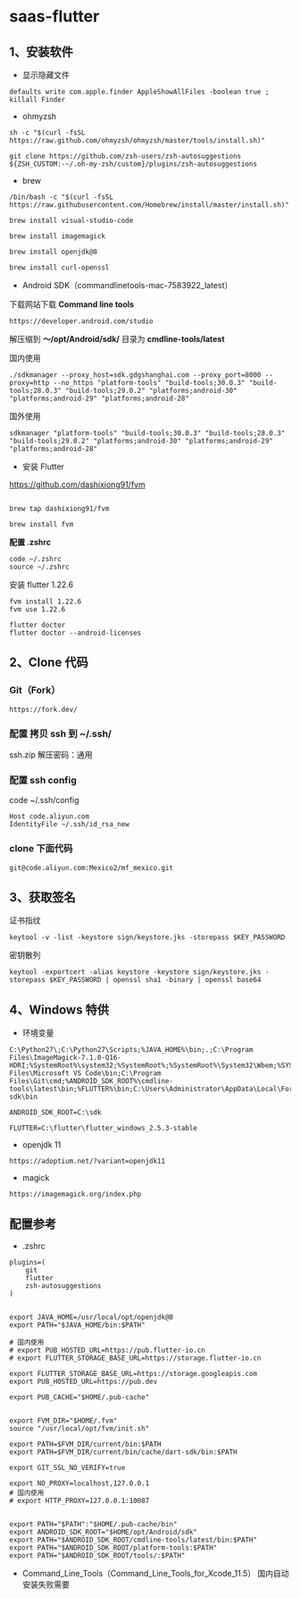 # saas-flutter

## 1、安装软件

- 显示隐藏文件
```
defaults write com.apple.finder AppleShowAllFiles -boolean true ; killall Finder
```

- ohmyzsh

```
sh -c "$(curl -fsSL https://raw.github.com/ohmyzsh/ohmyzsh/master/tools/install.sh)"

git clone https://github.com/zsh-users/zsh-autosuggestions ${ZSH_CUSTOM:-~/.oh-my-zsh/custom}/plugins/zsh-autosuggestions

```

- brew
```
/bin/bash -c "$(curl -fsSL https://raw.githubusercontent.com/Homebrew/install/master/install.sh)"

brew install visual-studio-code

brew install imagemagick

brew install openjdk@8

brew install curl-openssl
```

- Android SDK（commandlinetools-mac-7583922_latest）

下载网站下载 **Command line tools**
```
https://developer.android.com/studio 
```
解压缩到 **～/opt/Android/sdk/** 目录为 **cmdline-tools/latest**

国内使用

```
./sdkmanager --proxy_host=sdk.gdgshanghai.com --proxy_port=8000 --proxy=http --no_https "platform-tools" "build-tools;30.0.3" "build-tools;28.0.3" "build-tools;29.0.2" "platforms;android-30" "platforms;android-29" "platforms;android-28"
```

国外使用
```
sdkmanager "platform-tools" "build-tools;30.0.3" "build-tools;28.0.3" "build-tools;29.0.2" "platforms;android-30" "platforms;android-29" "platforms;android-28"
```

- 安装 Flutter

https://github.com/dashixiong91/fvm

```

brew tap dashixiong91/fvm

brew install fvm

```
**配置 .zshrc**
```
code ~/.zshrc
source ~/.zshrc
```

安装 flutter 1.22.6

```
fvm install 1.22.6
fvm use 1.22.6

flutter doctor
flutter doctor --android-licenses
```

## 2、Clone 代码


### Git（Fork）

```
https://fork.dev/
```

### 配置 拷贝 ssh 到 ~/.ssh/
ssh.zip 
解压密码：通用

### 配置 ssh config
code ~/.ssh/config
```
Host code.aliyun.com
IdentityFile ~/.ssh/id_rsa_new
```

### clone 下面代码
```
git@code.aliyun.com:Mexico2/mf_mexico.git
```

## 3、获取签名

证书指纹
```
keytool -v -list -keystore sign/keystore.jks -storepass $KEY_PASSWORD
```

密钥散列
```
keytool -exportcert -alias keystore -keystore sign/keystore.jks -storepass $KEY_PASSWORD | openssl sha1 -binary | openssl base64
```

## 4、Windows 特供

- 环境变量

```
C:\Python27\;C:\Python27\Scripts;%JAVA_HOME%\bin;.;C:\Program Files\ImageMagick-7.1.0-Q16-HDRI;%SystemRoot%\system32;%SystemRoot%;%SystemRoot%\System32\Wbem;%SYSTEMROOT%\System32\WindowsPowerShell\v1.0\;C:\Program Files\Microsoft VS Code\bin;C:\Program Files\Git\cmd;%ANDROID_SDK_ROOT%\cmdline-tools\latest\bin;%FLUTTER%\bin;C:\Users\Administrator\AppData\Local\Fork\gitInstance\2.30.2\mingw64\bin;%FLUTTER%\bin\cache\dart-sdk\bin

ANDROID_SDK_ROOT=C:\sdk

FLUTTER=C:\flutter\flutter_windows_2.5.3-stable

```
- openjdk 11
```
https://adoptium.net/?variant=openjdk11
```
- magick
```
https://imagemagick.org/index.php
```

## 配置参考

- .zshrc

```
plugins=(
    git
    flutter
    zsh-autosuggestions
)


export JAVA_HOME=/usr/local/opt/openjdk@8
export PATH="$JAVA_HOME/bin:$PATH"

# 国内使用
# export PUB_HOSTED_URL=https://pub.flutter-io.cn
# export FLUTTER_STORAGE_BASE_URL=https://storage.flutter-io.cn

export FLUTTER_STORAGE_BASE_URL=https://storage.googleapis.com
export PUB_HOSTED_URL=https://pub.dev

export PUB_CACHE="$HOME/.pub-cache"


export FVM_DIR="$HOME/.fvm"
source "/usr/local/opt/fvm/init.sh"

export PATH=$FVM_DIR/current/bin:$PATH
export PATH=$FVM_DIR/current/bin/cache/dart-sdk/bin:$PATH

export GIT_SSL_NO_VERIFY=true

export NO_PROXY=localhost,127.0.0.1
# 国内使用
# export HTTP_PROXY=127.0.0.1:10087


export PATH="$PATH":"$HOME/.pub-cache/bin"
export ANDROID_SDK_ROOT="$HOME/opt/Android/sdk"
export PATH="$ANDROID_SDK_ROOT/cmdline-tools/latest/bin:$PATH"
export PATH="$ANDROID_SDK_ROOT/platform-tools:$PATH"
export PATH="$ANDROID_SDK_ROOT/tools/:$PATH"

```

- Command_Line_Tools（Command_Line_Tools_for_Xcode_11.5） 国内自动安装失败需要
